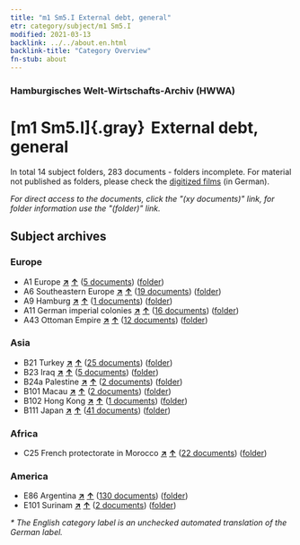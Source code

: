 ```yaml
---
title: "m1 Sm5.I External debt, general"
etr: category/subject/m1 Sm5.I
modified: 2021-03-13
backlink: ../../about.en.html
backlink-title: "Category Overview"
fn-stub: about
---
```


### Hamburgisches Welt-Wirtschafts-Archiv (HWWA)
# [m1 Sm5.I]{.gray}&#8201; External debt, general&#160; 





In total 14 subject folders, 283 documents - folders incomplete.
For material not published as folders, please check the [digitized films](/film/h1_sh) (in German).

_For direct access to the documents, click the "(xy documents)" link, for folder information use the "(folder)" link._

## Subject archives



### Europe

- A1 Europe [**&nearr;**](../../../geo/i/140892/about.en.html "Europe (all folders)") [**&uarr;**](../../../geo/about.en.html#A1 "Country category system") (<a href="https://pm20.zbw.eu/dfgview/sh/140892,144818" title="about: Europe : External debt, general" target="_blank">5 documents</a>) ([folder](../../../../folder/sh/1408xx/140892/1448xx/144818/about.en.html))
- A6 Southeastern Europe [**&nearr;**](../../../geo/i/140900/about.en.html "Southeastern Europe (all folders)") [**&uarr;**](../../../geo/about.en.html#A6 "Country category system") (<a href="https://pm20.zbw.eu/dfgview/sh/140900,144818" title="about: Southeastern Europe : External debt, general" target="_blank">19 documents</a>) ([folder](../../../../folder/sh/1409xx/140900/1448xx/144818/about.en.html))
- A9 Hamburg [**&nearr;**](../../../geo/i/140905/about.en.html "Hamburg (all folders)") [**&uarr;**](../../../geo/about.en.html#A9 "Country category system") (<a href="https://pm20.zbw.eu/dfgview/sh/140905,144818" title="about: Hamburg : External debt, general" target="_blank">1 documents</a>) ([folder](../../../../folder/sh/1409xx/140905/1448xx/144818/about.en.html))
- A11 German imperial colonies [**&nearr;**](../../../geo/i/140960/about.en.html "German imperial colonies (all folders)") [**&uarr;**](../../../geo/about.en.html#A11 "Country category system") (<a href="https://pm20.zbw.eu/dfgview/sh/140960,144818" title="about: German imperial colonies : External debt, general" target="_blank">16 documents</a>) ([folder](../../../../folder/sh/1409xx/140960/1448xx/144818/about.en.html))
- A43 Ottoman Empire [**&nearr;**](../../../geo/i/141034/about.en.html "Ottoman Empire (all folders)") [**&uarr;**](../../../geo/about.en.html#A43 "Country category system") (<a href="https://pm20.zbw.eu/dfgview/sh/141034,144818" title="about: Ottoman Empire : External debt, general" target="_blank">12 documents</a>) ([folder](../../../../folder/sh/1410xx/141034/1448xx/144818/about.en.html))

### Asia

- B21 Turkey [**&nearr;**](../../../geo/i/141111/about.en.html "Turkey (all folders)") [**&uarr;**](../../../geo/about.en.html#B21 "Country category system") (<a href="https://pm20.zbw.eu/dfgview/sh/141111,144818" title="about: Turkey : External debt, general" target="_blank">25 documents</a>) ([folder](../../../../folder/sh/1411xx/141111/1448xx/144818/about.en.html))
- B23 Iraq [**&nearr;**](../../../geo/i/141113/about.en.html "Iraq (all folders)") [**&uarr;**](../../../geo/about.en.html#B23 "Country category system") (<a href="https://pm20.zbw.eu/dfgview/sh/141113,144818" title="about: Iraq : External debt, general" target="_blank">5 documents</a>) ([folder](../../../../folder/sh/1411xx/141113/1448xx/144818/about.en.html))
- B24a Palestine [**&nearr;**](../../../geo/i/141115/about.en.html "Palestine (all folders)") [**&uarr;**](../../../geo/about.en.html#B24a "Country category system") (<a href="https://pm20.zbw.eu/dfgview/sh/141115,144818" title="about: Palestine : External debt, general" target="_blank">2 documents</a>) ([folder](../../../../folder/sh/1411xx/141115/1448xx/144818/about.en.html))
- B101 Macau [**&nearr;**](../../../geo/i/141267/about.en.html "Macau (all folders)") [**&uarr;**](../../../geo/about.en.html#B101 "Country category system") (<a href="https://pm20.zbw.eu/dfgview/sh/141267,144818" title="about: Macau : External debt, general" target="_blank">2 documents</a>) ([folder](../../../../folder/sh/1412xx/141267/1448xx/144818/about.en.html))
- B102 Hong Kong [**&nearr;**](../../../geo/i/141268/about.en.html "Hong Kong (all folders)") [**&uarr;**](../../../geo/about.en.html#B102 "Country category system") (<a href="https://pm20.zbw.eu/dfgview/sh/141268,144818" title="about: Hong Kong : External debt, general" target="_blank">1 documents</a>) ([folder](../../../../folder/sh/1412xx/141268/1448xx/144818/about.en.html))
- B111 Japan [**&nearr;**](../../../geo/i/141272/about.en.html "Japan (all folders)") [**&uarr;**](../../../geo/about.en.html#B111 "Country category system") (<a href="https://pm20.zbw.eu/dfgview/sh/141272,144818" title="about: Japan : External debt, general" target="_blank">41 documents</a>) ([folder](../../../../folder/sh/1412xx/141272/1448xx/144818/about.en.html))

### Africa

- C25 French protectorate in Morocco [**&nearr;**](../../../geo/i/141358/about.en.html "French protectorate in Morocco (all folders)") [**&uarr;**](../../../geo/about.en.html#C25 "Country category system") (<a href="https://pm20.zbw.eu/dfgview/sh/141358,144818" title="about: French protectorate in Morocco : External debt, general" target="_blank">22 documents</a>) ([folder](../../../../folder/sh/1413xx/141358/1448xx/144818/about.en.html))

### America

- E86 Argentina [**&nearr;**](../../../geo/i/141692/about.en.html "Argentina (all folders)") [**&uarr;**](../../../geo/about.en.html#E86 "Country category system") (<a href="https://pm20.zbw.eu/dfgview/sh/141692,144818" title="about: Argentina : External debt, general" target="_blank">130 documents</a>) ([folder](../../../../folder/sh/1416xx/141692/1448xx/144818/about.en.html))
- E101 Surinam [**&nearr;**](../../../geo/i/141699/about.en.html "Surinam (all folders)") [**&uarr;**](../../../geo/about.en.html#E101 "Country category system") (<a href="https://pm20.zbw.eu/dfgview/sh/141699,144818" title="about: Surinam : External debt, general" target="_blank">2 documents</a>) ([folder](../../../../folder/sh/1416xx/141699/1448xx/144818/about.en.html))


_* The English category label is an unchecked automated translation of the German label._

